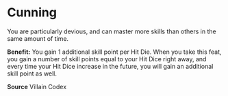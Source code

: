 ﻿---
cssclass: [feats]

---
# Cunning

You are particularly devious, and can master more skills than others in the same amount of time.

**Benefit:** You gain 1 additional skill point per Hit Die. When you take this feat, you gain a number of skill points equal to your Hit Dice right away, and every time your Hit Dice increase in the future, you will gain an additional skill point as well.

**Source** Villain Codex